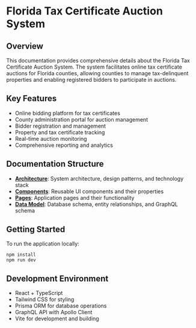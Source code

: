 # Florida Tax Certificate Auction System

## Overview
This documentation provides comprehensive details about the Florida Tax Certificate Auction System. The system facilitates online tax certificate auctions for Florida counties, allowing counties to manage tax-delinquent properties and enabling registered bidders to participate in auctions.

## Key Features
- Online bidding platform for tax certificates
- County administration portal for auction management
- Bidder registration and management
- Property and tax certificate tracking
- Real-time auction monitoring
- Comprehensive reporting and analytics

## Documentation Structure
- **[Architecture](./architecture/README.md)**: System architecture, design patterns, and technology stack
- **[Components](./components/README.md)**: Reusable UI components and their properties
- **[Pages](./pages/README.md)**: Application pages and their functionality
- **[Data Model](./data-model/README.md)**: Database schema, entity relationships, and GraphQL schema

## Getting Started
To run the application locally:
```
npm install
npm run dev
```

## Development Environment
- React + TypeScript
- Tailwind CSS for styling
- Prisma ORM for database operations
- GraphQL API with Apollo Client
- Vite for development and building 